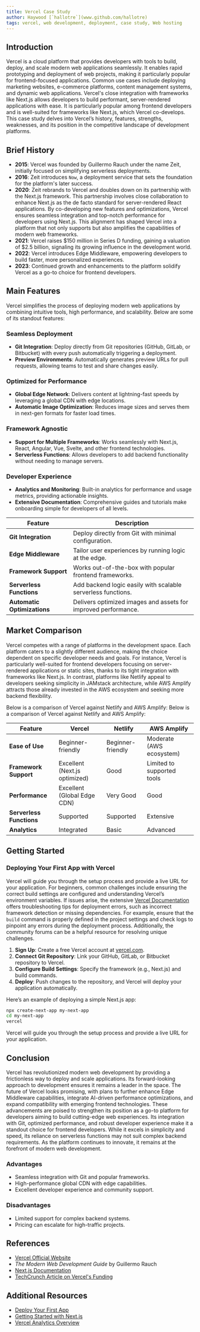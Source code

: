 ```yaml
---
title: Vercel Case Study
author: Haywood [`hallotre`](www.github.com/hallotre)
tags: vercel, web development, deployment, case study, Web hosting
---
```


## Introduction

Vercel is a cloud platform that provides developers with tools to build, deploy, and scale modern web applications seamlessly. It enables rapid prototyping and deployment of web projects, making it particularly popular for frontend-focused applications. Common use cases include deploying marketing websites, e-commerce platforms, content management systems, and dynamic web applications. Vercel's close integration with frameworks like Next.js allows developers to build performant, server-rendered applications with ease. It is particularly popular among frontend developers and is well-suited for frameworks like Next.js, which Vercel co-develops. This case study delves into Vercel’s history, features, strengths, weaknesses, and its position in the competitive landscape of development platforms.

## Brief History

- **2015**: Vercel was founded by Guillermo Rauch under the name Zeit, initially focused on simplifying serverless deployments.  
- **2016**: Zeit introduces `Now`, a deployment service that sets the foundation for the platform's later success.  
- **2020**: Zeit rebrands to Vercel and doubles down on its partnership with the Next.js framework. This partnership involves close collaboration to enhance Next.js as the de facto standard for server-rendered React applications. By co-developing new features and optimizations, Vercel ensures seamless integration and top-notch performance for developers using Next.js. This alignment has shaped Vercel into a platform that not only supports but also amplifies the capabilities of modern web frameworks.  
- **2021**: Vercel raises $150 million in Series D funding, gaining a valuation of $2.5 billion, signaling its growing influence in the development world.  
- **2022**: Vercel introduces Edge Middleware, empowering developers to build faster, more personalized experiences.  
- **2023**: Continued growth and enhancements to the platform solidify Vercel as a go-to choice for frontend developers.

## Main Features

Vercel simplifies the process of deploying modern web applications by combining intuitive tools, high performance, and scalability. Below are some of its standout features:

### **Seamless Deployment**

- **Git Integration**: Deploy directly from Git repositories (GitHub, GitLab, or Bitbucket) with every push automatically triggering a deployment.  
- **Preview Environments**: Automatically generates preview URLs for pull requests, allowing teams to test and share changes easily.

### **Optimized for Performance**

- **Global Edge Network**: Delivers content at lightning-fast speeds by leveraging a global CDN with edge locations.  
- **Automatic Image Optimization**: Reduces image sizes and serves them in next-gen formats for faster load times.

### **Framework Agnostic**

- **Support for Multiple Frameworks**: Works seamlessly with Next.js, React, Angular, Vue, Svelte, and other frontend technologies.  
- **Serverless Functions**: Allows developers to add backend functionality without needing to manage servers.

### **Developer Experience**

- **Analytics and Monitoring**: Built-in analytics for performance and usage metrics, providing actionable insights.  
- **Extensive Documentation**: Comprehensive guides and tutorials make onboarding simple for developers of all levels.  

| Feature                    | Description                                                                 |
|----------------------------|-----------------------------------------------------------------------------|
| **Git Integration**         | Deploy directly from Git with minimal configuration.                       |
| **Edge Middleware**         | Tailor user experiences by running logic at the edge.                     |
| **Framework Support**       | Works out-of-the-box with popular frontend frameworks.                    |
| **Serverless Functions**    | Add backend logic easily with scalable serverless functions.               |
| **Automatic Optimizations** | Delivers optimized images and assets for improved performance.            |

## Market Comparison

Vercel competes with a range of platforms in the development space. Each platform caters to a slightly different audience, making the choice dependent on specific developer needs and goals. For instance, Vercel is particularly well-suited for frontend developers focusing on server-rendered applications or static sites, thanks to its tight integration with frameworks like Next.js. In contrast, platforms like Netlify appeal to developers seeking simplicity in JAMstack architecture, while AWS Amplify attracts those already invested in the AWS ecosystem and seeking more backend flexibility.

Below is a comparison of Vercel against Netlify and AWS Amplify: Below is a comparison of Vercel against Netlify and AWS Amplify:

| Feature                  | Vercel                        | Netlify                        | AWS Amplify                  |
|--------------------------|-------------------------------|--------------------------------|------------------------------|
| **Ease of Use**          | Beginner-friendly            | Beginner-friendly             | Moderate (AWS ecosystem)    |
| **Framework Support**    | Excellent (Next.js optimized) | Good                           | Limited to supported tools  |
| **Performance**          | Excellent (Global Edge CDN)  | Very Good                     | Good                        |
| **Serverless Functions** | Supported                    | Supported                     | Extensive                   |
| **Analytics**            | Integrated                   | Basic                         | Advanced                    |

## Getting Started

### Deploying Your First App with Vercel

Vercel will guide you through the setup process and provide a live URL for your application. For beginners, common challenges include ensuring the correct build settings are configured and understanding Vercel’s environment variables. If issues arise, the extensive [Vercel Documentation](https://vercel.com/docs) offers troubleshooting tips for deployment errors, such as incorrect framework detection or missing dependencies. For example, ensure that the `build` command is properly defined in the project settings and check logs to pinpoint any errors during the deployment process. Additionally, the community forums can be a helpful resource for resolving unique challenges.

1. **Sign Up**: Create a free Vercel account at [vercel.com](https://vercel.com).  
2. **Connect Git Repository**: Link your GitHub, GitLab, or Bitbucket repository to Vercel.  
3. **Configure Build Settings**: Specify the framework (e.g., Next.js) and build commands.  
4. **Deploy**: Push changes to the repository, and Vercel will deploy your application automatically.  

Here’s an example of deploying a simple Next.js app:

```bash
npx create-next-app my-next-app
cd my-next-app
vercel
```

Vercel will guide you through the setup process and provide a live URL for your application.

## Conclusion

Vercel has revolutionized modern web development by providing a frictionless way to deploy and scale applications. Its forward-looking approach to development ensures it remains a leader in the space. The future of Vercel looks promising, with plans to further enhance Edge Middleware capabilities, integrate AI-driven performance optimizations, and expand compatibility with emerging frontend technologies. These advancements are poised to strengthen its position as a go-to platform for developers aiming to build cutting-edge web experiences. Its integration with Git, optimized performance, and robust developer experience make it a standout choice for frontend developers. While it excels in simplicity and speed, its reliance on serverless functions may not suit complex backend requirements. As the platform continues to innovate, it remains at the forefront of modern web development.

### **Advantages**
- Seamless integration with Git and popular frameworks.  
- High-performance global CDN with edge capabilities.  
- Excellent developer experience and community support.

### **Disadvantages**
- Limited support for complex backend systems.  
- Pricing can escalate for high-traffic projects.  

## References

- [Vercel Official Website](https://vercel.com)  
- *The Modern Web Development Guide* by Guillermo Rauch  
- [Next.js Documentation](https://nextjs.org/docs)  
- [TechCrunch Article on Vercel's Funding](https://techcrunch.com)  

## Additional Resources

- [Deploy Your First App](https://vercel.com/docs)  
- [Getting Started with Next.js](https://nextjs.org/learn)  
- [Vercel Analytics Overview](https://vercel.com/analytics)

